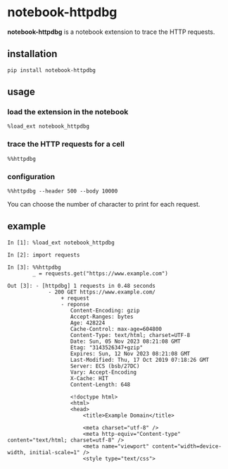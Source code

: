 # notebook-httpdbg

**notebook-httpdbg** is a notebook extension to trace the HTTP requests.

## installation 

```
pip install notebook-httpdbg
```

## usage

### load the extension in the notebook

```
%load_ext notebook_httpdbg
```

### trace the HTTP requests for a cell
```
%%httpdbg
```

### configuration
```
%%httpdbg --header 500 --body 10000
```
You can choose the number of character to print for each request.


## example

```
In [1]: %load_ext notebook_httpdbg
```
```
In [2]: import requests
```

```
In [3]: %%httpdbg
        _ = requests.get("https://www.example.com")
```
```
Out [3]: - [httpdbg] 1 requests in 0.48 seconds
             - 200 GET https://www.example.com/
                 + request
                 - reponse
                    Content-Encoding: gzip
                    Accept-Ranges: bytes
                    Age: 428224
                    Cache-Control: max-age=604800
                    Content-Type: text/html; charset=UTF-8
                    Date: Sun, 05 Nov 2023 08:21:08 GMT
                    Etag: "3143526347+gzip"
                    Expires: Sun, 12 Nov 2023 08:21:08 GMT
                    Last-Modified: Thu, 17 Oct 2019 07:18:26 GMT
                    Server: ECS (bsb/27DC)
                    Vary: Accept-Encoding
                    X-Cache: HIT
                    Content-Length: 648

                    <!doctype html>
                    <html>
                    <head>
                        <title>Example Domain</title>

                        <meta charset="utf-8" />
                        <meta http-equiv="Content-type" content="text/html; charset=utf-8" />
                        <meta name="viewport" content="width=device-width, initial-scale=1" />
                        <style type="text/css">
        
```